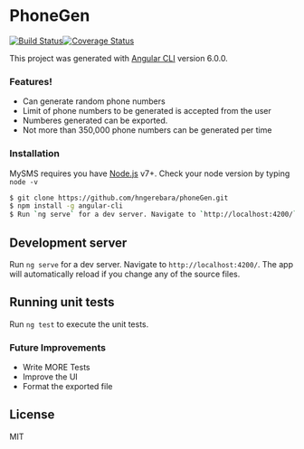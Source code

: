 # PhoneGen

[![Build Status](https://travis-ci.com/hngerebara/phoneGen.svg?branch=master)](https://travis-ci.com/hngerebara/phoneGen)[![Coverage Status](https://coveralls.io/repos/github/hngerebara/phoneGen/badge.svg?branch=master)](https://coveralls.io/github/hngerebara/phoneGen?branch=master)

This project was generated with [Angular CLI](https://github.com/angular/angular-cli) version 6.0.0.

### Features!

- Can generate random phone numbers
- Limit of phone numbers to be generated is accepted from the user
- Numberes generated can be exported.
- Not more than 350,000 phone numbers can be generated per time

### Installation
MySMS requires you have [Node.js](https://nodejs.org/) v7+. Check your node version by typing `node -v`

```sh
$ git clone https://github.com/hngerebara/phoneGen.git
$ npm install -g angular-cli
$ Run `ng serve` for a dev server. Navigate to `http://localhost:4200/`
```
## Development server

Run `ng serve` for a dev server. Navigate to `http://localhost:4200/`. The app will automatically reload if you change any of the source files.

## Running unit tests

Run `ng test` to execute the unit tests.


### Future Improvements

 - Write MORE Tests
 - Improve the UI
 - Format the exported file

License
----

MIT
